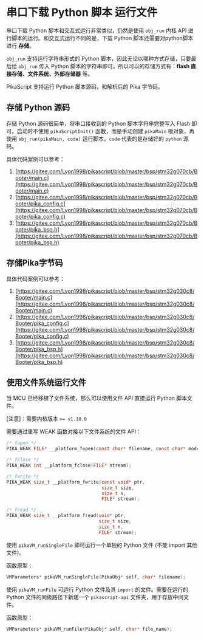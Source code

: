 # 串口下载 Python 脚本 运行文件

串口下载 Python 脚本和交互式运行非常类似，仍然是使用 `obj_run` 内核 API 进行脚本的运行。和交互式运行不同的是，下载 Python 脚本还需要对python脚本进行 **存储**。


`obj_run` 支持运行字符串形式的 Python 脚本，因此无论以哪种方式存储，只要最后给 `obj_run` 传入 Python 脚本的字符串即可。所以可以的存储方式有：**flash 直接存储、文件系统、外部存储器** 等。

PikaScript 支持运行 Python 脚本源码，和解析后的 Pika 字节码。

## 存储 Python 源码

存储 Python 源码很简单，将串口接收到的 Python 脚本字符串完整写入 Flash 即可。启动时不使用 `pikaScriptInit()` 函数，而是手动创建 `pikaMain` 根对象，再使用 `obj_run(pikaMain, code)` 运行脚本，`code` 代表的是存储好的 `python` 源码。

具体代码案例可以参考：

1. [https://gitee.com/Lyon1998/pikascript/blob/master/bsp/stm32g070cb/Booter/main.c](https://gitee.com/Lyon1998/pikascript/blob/master/bsp/stm32g070cb/Booter/main.c)
1. [https://gitee.com/Lyon1998/pikascript/blob/master/bsp/stm32g070cb/Booter/pika_config.c](https://gitee.com/Lyon1998/pikascript/blob/master/bsp/stm32g070cb/Booter/pika_config.c)
1. [https://gitee.com/Lyon1998/pikascript/blob/master/bsp/stm32g070cb/Booter/pika_bsp.h](https://gitee.com/Lyon1998/pikascript/blob/master/bsp/stm32g070cb/Booter/pika_bsp.h)

## 存储Pika字节码

具体代码案例可以参考：

1. [https://gitee.com/Lyon1998/pikascript/blob/master/bsp/stm32g030c8/Booter/main.c](https://gitee.com/Lyon1998/pikascript/blob/master/bsp/stm32g030c8/Booter/main.c)
1. [https://gitee.com/Lyon1998/pikascript/blob/master/bsp/stm32g030c8/Booter/pika_config.c](https://gitee.com/Lyon1998/pikascript/blob/master/bsp/stm32g030c8/Booter/pika_config.c)
1. [https://gitee.com/Lyon1998/pikascript/blob/master/bsp/stm32g030c8/Booter/pika_bsp.h](https://gitee.com/Lyon1998/pikascript/blob/master/bsp/stm32g030c8/Booter/pika_bsp.h)

## 使用文件系统运行文件

当 MCU 已经移植了文件系统，那么可以使用文件 API 直接运行 Python 脚本文件。

[注意]：需要内核版本 `>= v1.10.0`

需要通过重写 WEAK 函数对接以下文件系统的文件 API：

``` C
/* fopen */
PIKA_WEAK FILE* __platform_fopen(const char* filename, const char* modes);

/* fclose */
PIKA_WEAK int __platform_fclose(FILE* stream);

/* fwrite */
PIKA_WEAK size_t __platform_fwrite(const void* ptr,
                                   size_t size,
                                   size_t n,
                                   FILE* stream);

/* fread */
PIKA_WEAK size_t __platform_fread(void* ptr,
                                  size_t size,
                                  size_t n,
                                  FILE* stream);
```

使用 `pikaVM_runSingleFile` 即可运行一个单独的 Python 文件 (不能 import 其他文件)。

函数原型：

``` C
VMParameters* pikaVM_runSingleFile(PikaObj* self, char* filename);
```

使用 `pikaVM_runFile` 可运行 Python 文件及其 `import` 的文件。需要在运行的 Python 文件的同级路径下新建一个 `pikascript-api` 文件夹，用于存放中间文件。

函数原型：

``` C
VMParameters* pikaVM_runFile(PikaObj* self, char* file_name);
```
